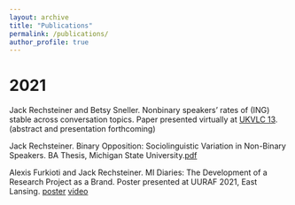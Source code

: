 ```yaml
---
layout: archive
title: "Publications"
permalink: /publications/
author_profile: true
---
```


2021
======
Jack Rechsteiner and Betsy Sneller. Nonbinary speakers’ rates of (ING) stable across conversation topics. Paper presented virtually at [UKVLC 13](https://uklvc13.com/). (abstract and presentation forthcoming)

Jack Rechsteiner. Binary Opposition: Sociolinguistic Variation in Non-Binary Speakers. BA Thesis, Michigan State University.[pdf](http://jackrechsteiner.github.io/files/Binary-Opposition.pdf)

Alexis Furkioti and Jack Rechsteiner. MI Diaries: The Development of a Research Project as a Brand. Poster presented at UURAF 2021, East Lansing. [poster](https://github.com/jackrechsteiner/jackrechsteiner.github.io/files/6881443/UURAF.Poster.pdf) [video](https://www.youtube.com/watch?v=ZWxotrdgwP0)
